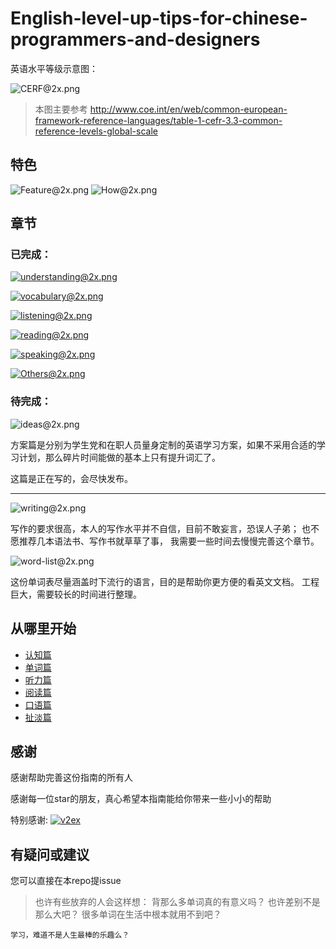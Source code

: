 # English-level-up-tips-for-chinese-programmers-and-designers

英语水平等级示意图：

![CERF@2x.png](https://ooo.0o0.ooo/2017/06/05/5934bb9a2e3bc.png)
>本图主要参考 http://www.coe.int/en/web/common-european-framework-reference-languages/table-1-cefr-3.3-common-reference-levels-global-scale

## 特色

![Feature@2x.png](https://ooo.0o0.ooo/2017/06/08/5938b3ba37508.png)
![How@2x.png](https://ooo.0o0.ooo/2017/06/08/5938b3ba39e98.png)

## 章节
### 已完成：
[![understanding@2x.png](https://ooo.0o0.ooo/2017/06/08/5938b1227846c.png)](1-understanding.md)

[![vocabulary@2x.png](https://ooo.0o0.ooo/2017/06/08/5938b12260bd2.png)](2-vocabulary.md)

[![listening@2x.png](https://ooo.0o0.ooo/2017/06/08/5938b12272e11.png)](3-listening.md)

[![reading@2x.png](https://ooo.0o0.ooo/2017/06/08/5938b122741f4.png)](4-reading.md)

[![speaking@2x.png](https://ooo.0o0.ooo/2017/06/08/5938b1227a723.png)](5-speaking.md)

[![Others@2x.png](https://ooo.0o0.ooo/2017/06/08/5938b1227583d.png)](x-misc.md)

### 待完成：

![ideas@2x.png](https://ooo.0o0.ooo/2017/06/09/593ab358d8634.png)

方案篇是分别为学生党和在职人员量身定制的英语学习方案，如果不采用合适的学习计划，那么碎片时间能做的基本上只有提升词汇了。


这篇是正在写的，会尽快发布。

---

![writing@2x.png](https://ooo.0o0.ooo/2017/06/08/5938b12276b47.png)

写作的要求很高，本人的写作水平并不自信，目前不敢妄言，恐误人子弟；
也不愿推荐几本语法书、写作书就草草了事，
我需要一些时间去慢慢完善这个章节。

![word-list@2x.png](https://ooo.0o0.ooo/2017/06/08/5938b595a631a.png)

这份单词表尽量涵盖时下流行的语言，目的是帮助你更方便的看英文文档。
工程巨大，需要较长的时间进行整理。

## 从哪里开始
- [认知篇](1-understanding.md)
- [单词篇](2-vocabulary.md)
- [听力篇](3-listening.md)
- [阅读篇](4-reading.md)
- [口语篇](5-speaking.md)
- [扯淡篇](x-misc.md)

## 感谢

感谢帮助完善这份指南的所有人

感谢每一位star的朋友，真心希望本指南能给你带来一些小小的帮助

特别感谢: [![v2ex](https://v2ex.assets.uxengine.net/site/logo@2x.png)](https://www.v2ex.com/)


## 有疑问或建议
您可以直接在本repo提issue


>也许有些放弃的人会这样想：
    背那么多单词真的有意义吗？
    也许差别不是那么大吧？
    很多单词在生活中根本就用不到吧？
    
   
    学习，难道不是人生最棒的乐趣么？